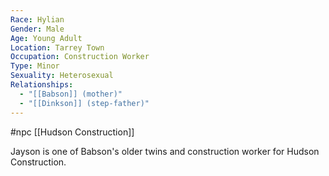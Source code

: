 ```yaml
---
Race: Hylian
Gender: Male
Age: Young Adult
Location: Tarrey Town
Occupation: Construction Worker
Type: Minor
Sexuality: Heterosexual
Relationships:
  - "[[Babson]] (mother)"
  - "[[Dinkson]] (step-father)"
---
```

#npc [[Hudson Construction]]

Jayson is one of Babson's older twins and construction worker for Hudson Construction.
